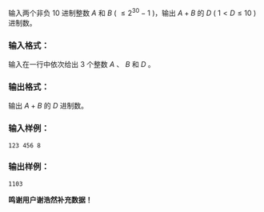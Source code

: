 <!-- Title
D进制的A+B (20)
-->
输入两个非负 10 进制整数 $A$ 和 $B$ ( $\le 2^{30} -1$ )，输出 $A+B$ 的 $D$ ( $1 < D \le 10$
)进制数。

### 输入格式：

输入在一行中依次给出 3 个整数 $A$ 、 $B$ 和 $D$ 。

### 输出格式：

输出 $A+B$ 的 $D$ 进制数。

### 输入样例：

    
    
    123 456 8
    

### 输出样例：

    
    
    1103
    

**鸣谢用户谢浩然补充数据！**


